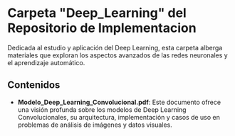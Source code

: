 # Carpeta "Deep_Learning" del Repositorio de Implementacion

Dedicada al estudio y aplicación del Deep Learning, esta carpeta alberga materiales que exploran los aspectos avanzados de las redes neuronales y el aprendizaje automático.

## Contenidos

- **Modelo_Deep_Learning_Convolucional.pdf**: Este documento ofrece una visión profunda sobre los modelos de Deep Learning Convolucionales, su arquitectura, implementación y casos de uso en problemas de análisis de imágenes y datos visuales.

